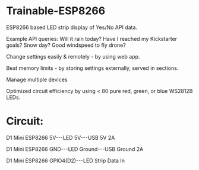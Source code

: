 # Trainable-ESP8266

ESP8266 based LED strip display of Yes/No API data.

Example API queries:
Will it rain today? Have I reached my Kickstarter goals? Snow day? Good windspeed to fly drone? 


Change settings easily & remotely - by using web app.


Beat memory limits - by storing settings externally, served in sections.


Manage multiple devices

Optimized circuit efficiency by using < 80 pure red, green, or blue WS2812B LEDs.

# Circuit:

D1 Mini ESP8266 5V---LED 5V---USB 5V 2A

D1 Mini ESP8266 GND---LED Ground---USB Ground 2A

D1 Mini ESP8266 GPIO4(D2)---LED Strip Data In
